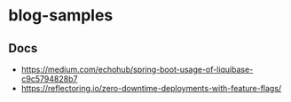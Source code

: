 # blog-samples

##  Docs

- https://medium.com/echohub/spring-boot-usage-of-liquibase-c9c5794828b7
- https://reflectoring.io/zero-downtime-deployments-with-feature-flags/

